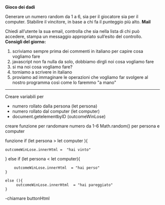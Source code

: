 **Gioco dei dadi**

Generare un numero random da 1 a 6, sia per il giocatore sia per il computer.
Stabilire il vincitore, in base a chi fa il punteggio più alto.
**Mail**

Chiedi all’utente la sua email,
controlla che sia nella lista di chi può accedere,
stampa un messaggio appropriato sull’esito del controllo.
**Consigli del giorno:**

1. scriviamo sempre prima dei commenti in italiano per capire cosa vogliamo fare
2. javascript non fa nulla da solo, dobbiamo dirgli noi cosa vogliamo fare
3. si ma noi cosa vogliamo fare?
4. torniamo a scrivere in italiano
5. proviamo ad immaginare le operazioni che vogliamo far svolgere al nostro programma così come lo faremmo "a mano"

---


Creare variabili per  
- numero rollato dalla persona (let persona)
- numero rollato dal computer (let computer)
- document.getelementbyID (outcomeWinLose)
  

creare funzione per randomare numero da 1-6 Math.random() per persona e computer 

funzione if (let persona > let computer ){

    outcomeWinLose.innerHtml =  "hai vinto"
}
    else if (let persona < let computer){

        outcomeWinLose.innerHtml  = "hai perso"
    }

    else (){
         outcomeWinLose.innerHtml  = "hai pareggiato"
    }

-chiamare buttonHtml